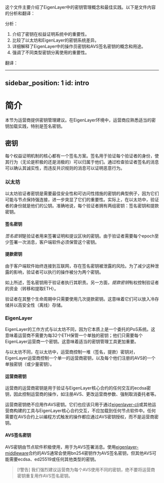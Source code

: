 这个文件主要介绍了EigenLayer中的密钥管理概念和最佳实践。以下是文件内容的分析和翻译：

分析：
1. 介绍了密钥在权益证明系统中的重要性。
2. 比较了以太坊和EigenLayer的密钥系统差异。
3. 详细解释了EigenLayer中的操作员密钥和AVS签名密钥的概念和用途。
4. 强调了不同类型密钥分离使用的重要性。

翻译：

---
sidebar_position: 1
id: intro
---

# 简介

本节为运营商提供密钥管理建议。在EigenLayer环境中，运营商应熟悉适当的密钥加载实践，特别是签名密钥。

## 密钥

每个权益证明机制的核心都有一个签名方案。签名用于验证每个验证者的身份，使其行为（无论是积极的还是消极的）可以归属于他们。通过检查验证者签名的消息可以确认其诚实性，而违反共识规则的消息可以证明恶意行为。

### 以太坊

以太坊验证者密钥是需要最佳安全性和可访问性措施的密钥的典型例子，因为它们可能与节点保持强连接，进一步突显了它们的重要性。实际上，在以太坊中，验证者的身份就是他们的公钥。准确地说，每个验证者拥有两组密钥：签名密钥和提款密钥。

#### 签名密钥

*签名密钥*是验证者用来签署证明和提议区块的密钥。由于验证者需要每个epoch至少签署一次消息，客户端软件必须保管这个密钥。

#### 提款密钥

由于客户端软件始终连接到互联网，存在签名密钥被泄露的风险。为了减少这种泄露的影响，验证者可以执行的操作被分为两个密钥。

如上所述，签名密钥用于验证者执行其职责。另一方面，*提款密钥*有权控制验证者的资金（转移和提取ETH）。

验证者在其整个生命周期中只需要使用几次提款密钥。这意味着它们可以放入冷存储并以高安全性（离线）存储。

### EigenLayer

EigenLayer的工作方式与以太坊不同，因为它本质上是一个委托的PoS系统。这意味着运营商不需要为每32个ETH保管一个单独的密钥；他们只需要每个EigenLayer运营商一个密钥。这意味着适当的密钥管理工具更加重要。

与以太坊不同，在以太坊中，运营商控制一堆（签名，提款）密钥对，EigenLayer运营商控制一个单一的运营商密钥，以及每个他们注册的AVS的一个单独密钥（或少量密钥）。

#### 运营商密钥

运营商的运营商密钥是用于验证与EigenLayer核心合约的任何交互的ecdsa密钥，因此控制运营商的操作，如注册AVS、更改运营商参数、强制取消委托者等。

运营商密钥绝不应用作AVS密钥。它们也应该只用于通过[eigenlayer-cli](https://github.com/Layr-Labs/eigenlayer-cli)或其他运营商构建的工具与EigenLayer核心合约交互，不应加载到任何节点软件中。任何需要在AVS合约上以编程方式触发的操作都应通过AVS密钥授权，而不是运营商密钥。

#### AVS签名密钥

AVS密钥由节点软件积极使用，用于为AVS签署消息。使用[eigenlayer-middleware](https://github.com/Layr-Labs/eigenlayer-middleware)合约的AVS通常会使用bn254密钥作为AVS签名密钥，但其他AVS可能需要ecdsa、ed25519或任何其他类型的密钥。

> [!警告] 我们强烈建议运营商为每个AVS使用不同的密钥，绝不要将运营商密钥重复用作AVS签名密钥。